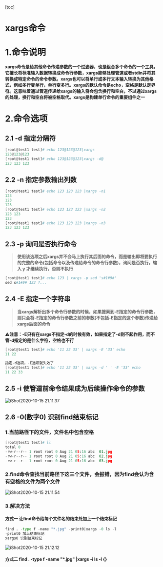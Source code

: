 [toc]



# xargs命令

# 1.命令说明

**xargs命令是给其他命令传递参数的一个过滤器，也是组合多个命令的一个工具。它擅长将标准输入数据转换成命令行参数，xargs能够处理管道或者stdin并将其转换成特定命令的命令参数。xargs也可以将单行或多行文本输入转换为其他格式，例如多行变单行，单行变多行。xargs的默认命令是echo，空格是默认定界符。这意味着通过管道传递给xargs的输入将会包含换行和空白，不过通过xargs的处理，换行和空白将被空格取代。xargs是构建单行命令的重要组件之一**



# 2.命令选项

## 2.1 -d	指定分隔符

```python
[root@test1 test]# echo 123@123@123|xargs
123@123@123
[root@test1 test]# echo 123@123@123|xargs -d@
123 123 123
```

## 2.2 -n	指定参数输出列数

```python
[root@test1 test]# echo 123 123 123 |xargs -n1
123
123
123
[root@test1 test]# echo 123 123 123 |xargs -n2
123 123
123
[root@test1 test]# echo 123 123 123 |xargs -n3
123 123 123
```

## 2.3 -p	询问是否执行命令

> **使用该选项之后xargs并不会马上执行其后面的命令，而是输出即将要执行的完整的命令(包括命令以及传递给命令的命令行参数)，询问是否执行，输入 y 才继续执行，否则不执行**

```python
[root@test1 test]# echo 123 | xargs -p sed 's#1#9#'
sed s#1#9# 123 ?...
```

## 2.4 -E	指定一个字符串

> **当xargs解析出多个命令行参数的时候，如果搜索到-E指定的命令行参数，则只会将-E指定的命令行参数之前的参数(不包括-E指定的这个参数)传递给xargs后面的命令**

⚠️**注意：-E只有在xargs不指定-d的时候有效，如果指定了-d则不起作用，而不管-d指定的是什么字符，空格也不行**

```python
[root@test1 test]# echo '11 22 33' | xargs -E '33' echo
11 22
 
指定-d选项，-E选项就失效了
[root@test1 test]# echo '11 22 33' | xargs -d ' ' -E '33' echo
11 22 33
```

## 2.5 -i	使管道前命令结果成为后续操作命令的参数

![iShot2020-10-15 21.11.37](https://gitea.pptfz.cn/pptfz/picgo-images/raw/branch/master/img/iShot2020-10-15%2021.11.37.png)



## 2.6 -0(数字0)	识别find结束标记

### 1.当前路径下的文件，文件名中包含空格

```python
[root@test1 test]# ll
total 0
-rw-r--r-- 1 root root 0 Aug 21 05:16 abc  01.jpg
-rw-r--r-- 1 root root 0 Aug 21 05:16 abc  02.jpg
-rw-r--r-- 1 root root 0 Aug 21 05:16 abc  03.jpg
```

### 2.find命令查找当前路径下这三个文件，会报错，因为find会认为含有空格的文件为两个文件

![iShot2020-10-15 21.11.54](https://gitea.pptfz.cn/pptfz/picgo-images/raw/branch/master/img/iShot2020-10-15%2021.11.54.png)

### 3.解决方法

#### 方式一	让find命令给每个文件名的结束处加上一个结束标记

```python
find . -type f -name "*.jpg" -print0|xargs -0 ls -l
-print0 加上结束标记
xargs0 识别结束标记
```

![iShot2020-10-15 21.12.12](https://gitea.pptfz.cn/pptfz/picgo-images/raw/branch/master/img/iShot2020-10-15%2021.12.12.png)



#### 方式二	find . -type f -name "*.jpg" |xargs -i ls -l {}

